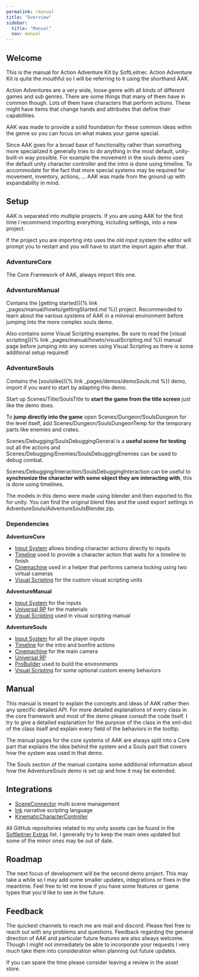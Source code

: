 ```yaml
---
permalink: /manual
title: "Overview"
sidebar:
  title: "Manual"
  nav: manual
---
```


## Welcome

This is the manual for Action Adventure Kit by SoftLeitner. Action Adventure Kit is quite the mouthful so I will be referring to it using the shorthand AAK.  

Action Adventures are a very wide, loose genre with all kinds of different games and sub genres. There are some things that many of them have in common though. Lots of them have characters that perform actions. These might have items that change hands and attributes that define their capabilities.  

AAK was made to provide a solid foundation for these common ideas within the genre so you can focus on what makes your game special.  

Since AAK goes for a broad base of functionality rather than something more specialized it generally tries to do anything in the most default, unity-built-in way possible. For example the movement in the souls demo uses the default unity character controller and the intro is done using timeline. To accommodate for the fact that more special systems may be required for movement, inventory, actions, ... AAK was made from the ground up with expandability in mind.

## Setup

AAK is separated into multiple projects. If you are using AAK for the first time I recommend importing everything, including settings, into a new project.  

If the project you are importing into uses the old input system the editor will prompt you to restart and you will have to start the import again after that.

### AdventureCore

The Core Framework of AAK, always import this one.  

### AdventureManual

Contains the [getting started]({% link _pages/manual/howto/gettingStarted.md %}) project. Recommended to learn about the various systems of AAK in a minimal environment before jumping into the more complex souls demo.

Also contains some Visual Scripting examples. Be sure to read the [visual scripting]({% link _pages/manual/howto/visualScripting.md %}) manual page before jumping into any scenes using Visual Scripting as there is some additional setup required!

### AdventureSouls

Contains the [soulslike]({% link _pages/demos/demoSouls.md %}) demo, import if you want to start by adapting this demo.  

Start up Scenes/Title/SoulsTitle to __start the game from the title screen__ just like the demo does.  

To __jump directly into the game__ open Scenes/Dungeon/SoulsDungeon for the level itself, add Scenes/Dungeon/SoulsDungeonTemp for the temporary parts like enemies and crates.  

Scenes/Debugging/SoulsDebuggingGeneral is a __useful scene for testing__ out all the actions and Scenes/Debugging/Enemies/SoulsDebuggingEnemies can be used to debug combat.  

Scenes/Debugging/Interaction/SoulsDebuggingInteraction can be useful to __synchronize the character with some object they are interacting with__, this is done using timelines. 

The models in this demo were made using blender and then exported to fbx for unity. You can find the original blend files and the used export settings in AdventureSouls/AdventureSoulsBlender.zip.

### Dependencies

__AdventureCore__
- [Input System](https://docs.unity3d.com/Packages/com.unity.inputsystem@1.4/manual/index.html) allows binding character actions directly to inputs
- [Timeline](https://docs.unity3d.com/Packages/com.unity.timeline@1.6/manual/index.html) used to provide a character action that waits for a timeline to finish
- [Cinemachine](https://docs.unity3d.com/Packages/com.unity.cinemachine@2.8/manual/index.html) used in a helper that performs camera locking using two virtual cameras
- [Visual Scripting](https://docs.unity3d.com/Packages/com.unity.visualscripting@1.7/manual/index.html) for the custom visual scripting units

__AdventureManual__
- [Input System](https://docs.unity3d.com/Packages/com.unity.inputsystem@1.4/manual/index.html) for the inputs
- [Universal RP](https://docs.unity3d.com/Packages/com.unity.render-pipelines.universal@12.1/manual/index.html) for the materials
- [Visual Scripting](https://docs.unity3d.com/Packages/com.unity.visualscripting@1.7/manual/index.html) used in visual scripting manual

__AdventureSouls__
- [Input System](https://docs.unity3d.com/Packages/com.unity.inputsystem@1.4/manual/index.html) for all the player inputs
- [Timeline](https://docs.unity3d.com/Packages/com.unity.timeline@1.6/manual/index.html) for the intro and bonfire actions
- [Cinemachine](https://docs.unity3d.com/Packages/com.unity.cinemachine@2.8/manual/index.html) for the main camera
- [Universal RP](https://docs.unity3d.com/Packages/com.unity.render-pipelines.universal@12.1/manual/index.html)
- [ProBuilder](https://docs.unity3d.com/Packages/com.unity.probuilder@5.0/manual/index.html) used to build the environments
- [Visual Scripting](https://docs.unity3d.com/Packages/com.unity.visualscripting@1.7/manual/index.html) for some optional custom enemy behaviors

## Manual

This manual is meant to explain the concepts and ideas of AAK rather then any specific detailed API. For more detailed explanations of every class in the core framework and most of the demo please consult the code itself. I try to give a detailed explanation for the purpose of the class in the xml-doc of the class itself and explain every field of the behaviors in the tooltip.  

The manual pages for the core systems of AAK are always split into a Core part that explains the idea behind the system and a Souls part that covers how the system was used in that demo.

The Souls section of the manual contains some additional information about how the AdventureSouls demo is set up and how it may be extended.

## Integrations

- [SceneConnector](https://github.com/Schossi/ConnectorSouls) multi scene management
- [Ink](https://github.com/Schossi/AAK_Ink) narrative scripting language
- [KinematicCharacterController](https://github.com/Schossi/AAK_KinematicCharacterController)

All GitHub repositories related to my unity assets can be found in the [Softleitner Extras](https://github.com/stars/Schossi/lists/softleitner-extras) list. I generally try to keep the main ones updated but some of the minor ones may be out of date.

## Roadmap

The next focus of development will be the second demo project. This may take a while so I may add some smaller updates, integrations or fixes in the meantime. Feel free to let me know if you have some features or game types that you'd like to see in the future.

## Feedback

The quickest channels to reach me are mail and discord. Please feel free to reach out with any problems and questions. Feedback regarding the general direction of AAK and particular future features are also always welcome. Though I might not immediately be able to incorporate your requests I very much take them into consideration when planning out future updates.  

If you can spare the time please consider leaving a review in the asset store.
